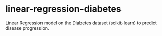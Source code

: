 # linear-regression-diabetes
Linear Regression model on the Diabetes dataset (scikit-learn) to predict disease progression.

